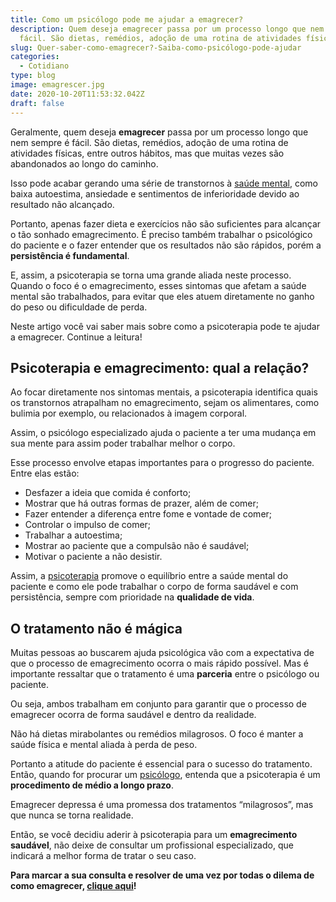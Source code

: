 ```yaml
---
title: Como um psicólogo pode me ajudar a emagrecer?
description: Quem deseja emagrecer passa por um processo longo que nem sempre é
  fácil. São dietas, remédios, adoção de uma rotina de atividades físicas...
slug: Quer-saber-como-emagrecer?-Saiba-como-psicólogo-pode-ajudar
categories:
  - Cotidiano
type: blog
image: emagrescer.jpg
date: 2020-10-20T11:53:32.042Z
draft: false
---
```










Geralmente, quem deseja **emagrecer** passa por um processo longo que nem sempre é fácil. São dietas, remédios, adoção de uma rotina de atividades físicas, entre outros hábitos, mas que muitas vezes são abandonados ao longo do caminho.

Isso pode acabar gerando uma série de transtornos à [saúde mental](https://yuribusin.com.br/12-dicas-saude-mental-quarentena/), como baixa autoestima, ansiedade e sentimentos de inferioridade devido ao resultado não alcançado.

Portanto, apenas fazer dieta e exercícios não são suficientes para alcançar o tão sonhado emagrecimento. É preciso também trabalhar o psicológico do paciente e o fazer entender que os resultados não são rápidos, porém a **persistência é fundamental**.

E, assim, a psicoterapia se torna uma grande aliada neste processo. Quando o foco é o emagrecimento, esses sintomas que afetam a saúde mental são trabalhados, para evitar que eles atuem diretamente no ganho do peso ou dificuldade de perda.

Neste artigo você vai saber mais sobre como a psicoterapia pode te ajudar a emagrecer. Continue a leitura!

## Psicoterapia e emagrecimento: qual a relação?

Ao focar diretamente nos sintomas mentais, a psicoterapia identifica quais os transtornos atrapalham no emagrecimento, sejam os alimentares, como bulimia por exemplo, ou relacionados à imagem corporal.

Assim, o psicólogo especializado ajuda o paciente a ter uma mudança em sua mente para assim poder trabalhar melhor o corpo.

Esse processo envolve etapas importantes para o progresso do paciente. Entre elas estão:

- Desfazer a ideia que comida é conforto;
- Mostrar que há outras formas de prazer, além de comer;
- Fazer entender a diferença entre fome e vontade de comer;
- Controlar o impulso de comer;
- Trabalhar a autoestima;
- Mostrar ao paciente que a compulsão não é saudável;
- Motivar o paciente a não desistir.

Assim, a [psicoterapia](https://yuribusin.com.br/o-que-esperar-de-um-atendimento-psicologico/) promove o equilíbrio entre a saúde mental do paciente e como ele pode trabalhar o corpo de forma saudável e com persistência, sempre com prioridade na **qualidade de vida**.

## O tratamento não é mágica

Muitas pessoas ao buscarem ajuda psicológica vão com a expectativa de que o processo de emagrecimento ocorra o mais rápido possível. Mas é importante ressaltar que o tratamento é uma **parceria** entre o psicólogo ou paciente.

Ou seja, ambos trabalham em conjunto para garantir que o processo de emagrecer ocorra de forma saudável e dentro da realidade.

Não há dietas mirabolantes ou remédios milagrosos. O foco é manter a saúde física e mental aliada à perda de peso.

Portanto a atitude do paciente é essencial para o sucesso do tratamento. Então, quando for procurar um [psicólogo](https://yuribusin.com.br/pra-que-serve-um-psicologo-clinico/), entenda que a psicoterapia é um **procedimento de médio a longo prazo**.

Emagrecer depressa é uma promessa dos tratamentos “milagrosos”, mas que nunca se torna realidade.

Então, se você decidiu aderir à psicoterapia para um **emagrecimento saudável**, não deixe de consultar um profissional especializado, que indicará a melhor forma de tratar o seu caso.

**Para marcar a sua consulta e resolver de uma vez por todas o dilema de como emagrecer, [clique aqui](https://yuribusin.com.br/contato/)!**


